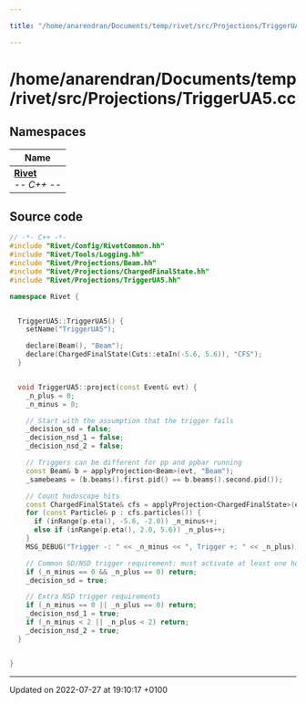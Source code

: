 ```yaml
---

title: "/home/anarendran/Documents/temp/rivet/src/Projections/TriggerUA5.cc"

---
```


# /home/anarendran/Documents/temp/rivet/src/Projections/TriggerUA5.cc



## Namespaces

| Name           |
| -------------- |
| **[Rivet](http://example.org/namespaces/namespacerivet/)** <br>-*- C++ -*-  |




## Source code

```cpp
// -*- C++ -*-
#include "Rivet/Config/RivetCommon.hh"
#include "Rivet/Tools/Logging.hh"
#include "Rivet/Projections/Beam.hh"
#include "Rivet/Projections/ChargedFinalState.hh"
#include "Rivet/Projections/TriggerUA5.hh"

namespace Rivet {


  TriggerUA5::TriggerUA5() {
    setName("TriggerUA5");

    declare(Beam(), "Beam");
    declare(ChargedFinalState(Cuts::etaIn(-5.6, 5.6)), "CFS");
  }


  void TriggerUA5::project(const Event& evt) {
    _n_plus = 0;
    _n_minus = 0;

    // Start with the assumption that the trigger fails
    _decision_sd = false;
    _decision_nsd_1 = false;
    _decision_nsd_2 = false;

    // Triggers can be different for pp and ppbar running
    const Beam& b = applyProjection<Beam>(evt, "Beam");
    _samebeams = (b.beams().first.pid() == b.beams().second.pid());

    // Count hodoscope hits
    const ChargedFinalState& cfs = applyProjection<ChargedFinalState>(evt, "CFS");
    for (const Particle& p : cfs.particles()) {
      if (inRange(p.eta(), -5.6, -2.0)) _n_minus++;
      else if (inRange(p.eta(), 2.0, 5.6)) _n_plus++;
    }
    MSG_DEBUG("Trigger -: " << _n_minus << ", Trigger +: " << _n_plus);

    // Common SD/NSD trigger requirement: must activate at least one hodoscope
    if (_n_minus == 0 && _n_plus == 0) return;
    _decision_sd = true;

    // Extra NSD trigger requirements
    if (_n_minus == 0 || _n_plus == 0) return;
    _decision_nsd_1 = true;
    if (_n_minus < 2 || _n_plus < 2) return;
    _decision_nsd_2 = true;
  }


}
```


-------------------------------

Updated on 2022-07-27 at 19:10:17 +0100
